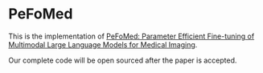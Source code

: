 # PeFoMed
This is the implementation of [PeFoMed: Parameter Efficient Fine-tuning of Multimodal Large Language Models for Medical Imaging](https://arxiv.org/abs/2401.02797).

Our complete code will be open sourced after the paper is accepted.
